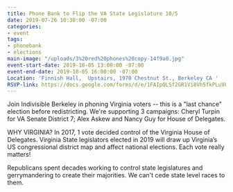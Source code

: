 ```yaml
---
title: Phone Bank to Flip the VA State Legislature 10/5
date: 2019-07-26 10:30:00 -07:00
categories:
- event
tags:
- phonebank
- elections
main-image: "/uploads/3%20red%20phones%20copy-14f9a0.jpg"
event-start-date: 2019-10-05 13:00:00 -07:00
event-end-date: 2019-10-05 16:00:00 -07:00
Location: 'Finnish Hall,  Upstairs, 1970 Chestnut St., Berkeley CA '
RSVP-link: https://docs.google.com/forms/d/e/1FAIpQLSf2GR1Vi8Vh5fkPLuV65CeY79j0Sc7WPfrIshnb3gdXz6rDTg/viewform
---
```


Join Indivisible Berkeley in phoning Virginia voters -- this is a "last chance" election before redistricting.  We're supporting 3 campaigns: Cheryl Turpin for VA Senate District 7; Alex Askew and Nancy Guy for House of Delegates.

WHY VIRGINIA?  In 2017, 1 vote decided control of the Virginia House of Delegates. Virginia State legislators elected in 2019  will draw up  Virginia’s US congressional district map and affect national elections.  Each vote really matters!

Republicans spent decades working to control state legislatures and gerrymandering to create their majorities.  We can't cede state level races to them.